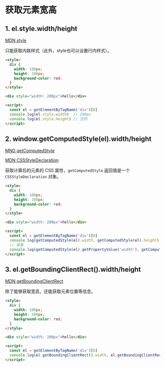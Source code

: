 # 获取元素宽高

## 1. el.style.width/height

[MDN style](https://developer.mozilla.org/en-US/docs/Web/API/HTMLElement/style)

只能获取内联样式（此外，style也可以设置行内样式）。

```html
<style>
  div {
    width: 100px;
    height: 100px;
    background-color: red;
  }
</style>

<div style="width: 200px">hello</div>

<script>
  const el = getElementByTagName('div')[0]
  console.log(el.style.width)  // 200px
  console.log(el.style.height) // 空的
</script>
```

## 2. window.getComputedStyle(el).width/height

[MND getComputedStyle](getComputedStyle)

[MDN CSSStyleDeclaration](https://developer.mozilla.org/zh-CN/docs/Web/API/CSSStyleDeclaration)

获取计算后的元素的 CSS 属性，`getComputedStyle` 返回值是一个 `CSSStyleDeclaration` 对象。

```html
<style>
  div {
    width: 100px;
    height: 100px;
    background-color: red;
  }
</style>

<div style="width: 200px">hello</div>

<script>
  const el = getElementByTagName('div')[0]
  console.log(getComputedStyle(el).width, getComputedStyle(el).height) // 200px 100px
  // 或者
  console.log(getComputedStyle(el).getPropertyValue('width'), getComputedStyle(el).getPropertyValue('height')) // 200px 100px
</script>
```

## 3. el.getBoundingClientRect().width/height

[MDN getBoundingClientRect](https://developer.mozilla.org/en-US/docs/Web/API/Window/getComputedStyle)

除了能够获取宽高，还能获取元素位置等信息。

```html
<style>
  div {
    width: 100px;
    height: 100px;
    background-color: red;
  }
</style>

<div style="width: 200px">hello</div>

<script>
  const el = getElementByTagName('div')[0]
  console.log(el.getBoundingClientRect().width, el.getBoundingClientRect().height) // 200 100
</script>
```
